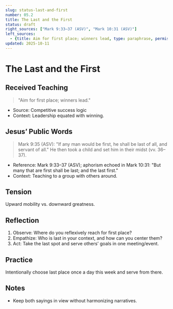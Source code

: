 ```yaml
---
slug: status-last-and-first
number: 05.2
title: The Last and the First
status: draft
right_sources: ["Mark 9:33–37 (ASV)", "Mark 10:31 (ASV)"]
left_sources:
  - {title: Aim for first place; winners lead, type: paraphrase, permission: none}
updated: 2025-10-11
---
```


# The Last and the First

## Received Teaching
> "Aim for first place; winners lead."
- Source: Competitive success logic
- Context: Leadership equated with winning.

## Jesus’ Public Words
> Mark 9:35 (ASV): "If any man would be first, he shall be last of all, and servant of all." He then took a child and set him in their midst (vv. 36–37).
- Reference: Mark 9:33–37 (ASV); aphorism echoed in Mark 10:31: "But many that are first shall be last; and the last first."
- Context: Teaching to a group with others around.

## Tension
Upward mobility vs. downward greatness.

## Reflection
1. Observe: Where do you reflexively reach for first place?
2. Empathize: Who is last in your context, and how can you center them?
3. Act: Take the last spot and serve others’ goals in one meeting/event.

## Practice
Intentionally choose last place once a day this week and serve from there.

## Notes
- Keep both sayings in view without harmonizing narratives.